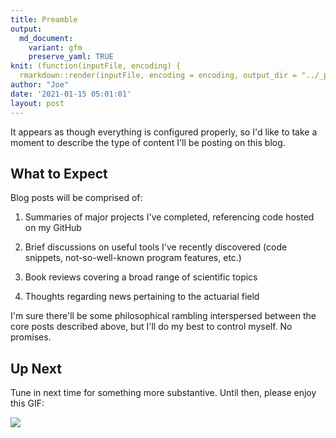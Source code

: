 ```yaml
---
title: Preamble
output:
  md_document:
    variant: gfm
    preserve_yaml: TRUE
knit: (function(inputFile, encoding) {
  rmarkdown::render(inputFile, encoding = encoding, output_dir = "../_posts") })
author: "Joe"
date: '2021-01-15 05:01:01'
layout: post
---
```


It appears as though everything is configured properly, so I'd like to take a moment to describe the type of content I'll be posting on this blog.

## What to Expect

Blog posts will be comprised of:

1. Summaries of major projects I've completed, referencing code hosted on my GitHub

2. Brief discussions on useful tools I've recently discovered (code snippets, not-so-well-known program features, etc.)

3. Book reviews covering a broad range of scientific topics  

4. Thoughts regarding news pertaining to the actuarial field

I'm sure there'll be some philosophical rambling interspersed between the core posts described above, but I'll do my best to control myself. No promises.

## Up Next

Tune in next time for something more substantive. Until then, please enjoy this GIF:

![](https://media.giphy.com/media/l0MYQRbcEk1gyxhyE/source.gif)

